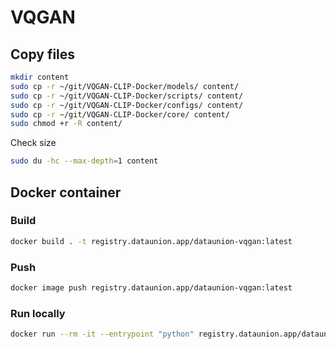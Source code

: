 # VQGAN

## Copy files

```bash
mkdir content
sudo cp -r ~/git/VQGAN-CLIP-Docker/models/ content/
sudo cp -r ~/git/VQGAN-CLIP-Docker/scripts/ content/
sudo cp -r ~/git/VQGAN-CLIP-Docker/configs/ content/
sudo cp -r ~/git/VQGAN-CLIP-Docker/core/ content/
sudo chmod +r -R content/
```
Check size

```bash
sudo du -hc --max-depth=1 content
```
## Docker container

### Build

```bash
docker build . -t registry.dataunion.app/dataunion-vqgan:latest
```
### Push

```bash
docker image push registry.dataunion.app/dataunion-vqgan:latest
```

### Run locally

```bash
docker run --rm -it --entrypoint "python" registry.dataunion.app/dataunion-vqgan /app/algorithm.py
```